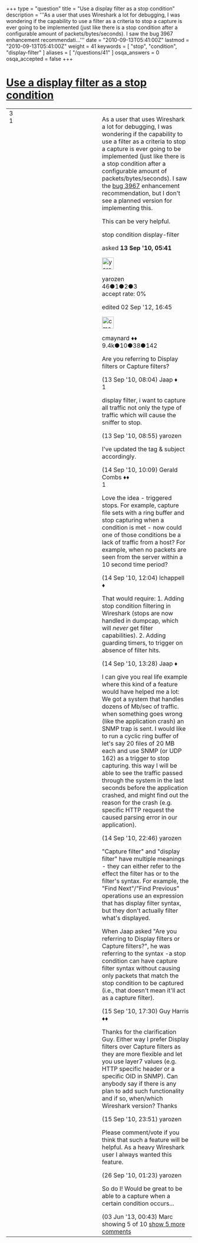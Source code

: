 +++
type = "question"
title = "Use a display filter as a stop condition"
description = '''As a user that uses Wireshark a lot for debugging, I was wondering if the capability to use a filter as a criteria to stop a capture is ever going to be implemented (just like there is a stop condition after a configurable amount of packets/bytes/seconds). I saw the bug 3967 enhancement recommendati...'''
date = "2010-09-13T05:41:00Z"
lastmod = "2010-09-13T05:41:00Z"
weight = 41
keywords = [ "stop", "condition", "display-filter" ]
aliases = [ "/questions/41" ]
osqa_answers = 0
osqa_accepted = false
+++

<div class="headNormal">

# [Use a display filter as a stop condition](/questions/41/use-a-display-filter-as-a-stop-condition)

</div>

<div id="main-body">

<div id="askform">

<table id="question-table" style="width:100%;"><colgroup><col style="width: 50%" /><col style="width: 50%" /></colgroup><tbody><tr class="odd"><td style="width: 30px; vertical-align: top"><div class="vote-buttons"><div id="post-41-score" class="post-score" title="current number of votes">3</div><div id="favorite-count" class="favorite-count">1</div></div></td><td><div id="item-right"><div class="question-body"><p>As a user that uses Wireshark a lot for debugging, I was wondering if the capability to use a filter as a criteria to stop a capture is ever going to be implemented (just like there is a stop condition after a configurable amount of packets/bytes/seconds). I saw the <a href="https://bugs.wireshark.org/bugzilla/show_bug.cgi?id=3967">bug 3967</a> enhancement recommendation, but I don't see a planned version for implementing this.</p><p>This can be very helpful.</p></div><div id="question-tags" class="tags-container tags">stop condition display-filter</div><div id="question-controls" class="post-controls"></div><div class="post-update-info-container"><div class="post-update-info post-update-info-user"><p>asked <strong>13 Sep '10, 05:41</strong></p><img src="https://secure.gravatar.com/avatar/8886cb8eb19edbd0e0d63edeae63bdef?s=32&amp;d=identicon&amp;r=g" class="gravatar" width="32" height="32" alt="yarozen&#39;s gravatar image" /><p>yarozen<br />
<span class="score" title="46 reputation points">46</span><span title="1 badges"><span class="badge1">●</span><span class="badgecount">1</span></span><span title="2 badges"><span class="silver">●</span><span class="badgecount">2</span></span><span title="3 badges"><span class="bronze">●</span><span class="badgecount">3</span></span><br />
<span class="accept_rate" title="Rate of the user&#39;s accepted answers">accept rate:</span> <span title="yarozen has no accepted answers">0%</span></p></div><div class="post-update-info post-update-info-edited"><p>edited 02 Sep '12, 16:45</p><img src="https://secure.gravatar.com/avatar/55158e2322c4e365a5e0a4a0ac3fbcef?s=32&amp;d=identicon&amp;r=g" class="gravatar" width="32" height="32" alt="cmaynard&#39;s gravatar image" /><p>cmaynard ♦♦<br />
<span class="score" title="9361 reputation points"><span>9.4k</span></span><span title="10 badges"><span class="badge1">●</span><span class="badgecount">10</span></span><span title="38 badges"><span class="silver">●</span><span class="badgecount">38</span></span><span title="142 badges"><span class="bronze">●</span><span class="badgecount">142</span></span></p></div></div><div id="comments-container-41" class="comments-container"><span id="44"></span><div id="comment-44" class="comment"><div id="post-44-score" class="comment-score"></div><div class="comment-text"><p>Are you referring to Display filters or Capture filters?</p></div><div id="comment-44-info" class="comment-info"><span class="comment-age">(13 Sep '10, 08:04)</span> Jaap ♦</div></div><span id="45"></span><div id="comment-45" class="comment"><div id="post-45-score" class="comment-score">1</div><div class="comment-text"><p>display filter, i want to capture all traffic not only the type of traffic which will cause the sniffer to stop.</p></div><div id="comment-45-info" class="comment-info"><span class="comment-age">(13 Sep '10, 08:55)</span> yarozen</div></div><span id="65"></span><div id="comment-65" class="comment"><div id="post-65-score" class="comment-score"></div><div class="comment-text"><p>I've updated the tag &amp; subject accordingly.</p></div><div id="comment-65-info" class="comment-info"><span class="comment-age">(14 Sep '10, 10:09)</span> Gerald Combs ♦♦</div></div><span id="68"></span><div id="comment-68" class="comment"><div id="post-68-score" class="comment-score">1</div><div class="comment-text"><p>Love the idea - triggered stops. For example, capture file sets with a ring buffer and stop capturing when a condition is met - now could one of those conditions be a lack of traffic from a host? For example, when no packets are seen from the server within a 10 second time period?</p></div><div id="comment-68-info" class="comment-info"><span class="comment-age">(14 Sep '10, 12:04)</span> lchappell ♦</div></div><span id="72"></span><div id="comment-72" class="comment"><div id="post-72-score" class="comment-score"></div><div class="comment-text"><p>That would require: 1. Adding stop condition filtering in Wireshark (stops are now handled in dumpcap, which will <em>never</em> get filter capabilities). 2. Adding guarding timers, to trigger on absence of filter hits.</p></div><div id="comment-72-info" class="comment-info"><span class="comment-age">(14 Sep '10, 13:28)</span> Jaap ♦</div></div><span id="79"></span><div id="comment-79" class="comment not_top_scorer"><div id="post-79-score" class="comment-score"></div><div class="comment-text"><p>I can give you real life example where this kind of a feature would have helped me a lot: We got a system that handles dozens of Mb/sec of traffic. when something goes wrong (like the application crash) an SNMP trap is sent. I would like to run a cyclic ring buffer of let's say 20 files of 20 MB each and use SNMP (or UDP 162) as a trigger to stop capturing. this way I will be able to see the traffic passed through the system in the last seconds before the application crashed, and might find out the reason for the crash (e.g. specific HTTP request the caused parsing error in our application).</p></div><div id="comment-79-info" class="comment-info"><span class="comment-age">(14 Sep '10, 22:46)</span> yarozen</div></div><span id="131"></span><div id="comment-131" class="comment not_top_scorer"><div id="post-131-score" class="comment-score"></div><div class="comment-text"><p>"Capture filter" and "display filter" have multiple meanings - they can either refer to the effect the filter has or to the filter's syntax. For example, the "Find Next"/"Find Previous" operations use an expression that has display filter syntax, but they don't actually filter what's displayed.</p><p>When Jaap asked "Are you referring to Display filters or Capture filters?", he was referring to the syntax -a stop condition can have capture filter syntax without causing only packets that match the stop condition to be captured (i.e., that doesn't mean it'll act as a capture filter).</p></div><div id="comment-131-info" class="comment-info"><span class="comment-age">(15 Sep '10, 17:30)</span> Guy Harris ♦♦</div></div><span id="140"></span><div id="comment-140" class="comment not_top_scorer"><div id="post-140-score" class="comment-score"></div><div class="comment-text"><p>Thanks for the clarification Guy. Either way I prefer Display filters over Capture filters as they are more flexible and let you use layer7 values (e.g. HTTP specific header or a specific OID in SNMP). Can anybody say if there is any plan to add such functionality and if so, when/which Wireshark version? Thanks</p></div><div id="comment-140-info" class="comment-info"><span class="comment-age">(15 Sep '10, 23:51)</span> yarozen</div></div><span id="330"></span><div id="comment-330" class="comment not_top_scorer"><div id="post-330-score" class="comment-score"></div><div class="comment-text"><p>Please comment/vote if you think that such a feature will be helpful. As a heavy Wireshark user I always wanted this feature.</p></div><div id="comment-330-info" class="comment-info"><span class="comment-age">(26 Sep '10, 01:23)</span> yarozen</div></div><span id="21703"></span><div id="comment-21703" class="comment not_top_scorer"><div id="post-21703-score" class="comment-score"></div><div class="comment-text"><p>So do I! Would be great to be able to a capture when a certain condition occurs...</p></div><div id="comment-21703-info" class="comment-info"><span class="comment-age">(03 Jun '13, 00:43)</span> Marc</div></div></div><div id="comment-tools-41" class="comment-tools"><span class="comments-showing"> showing 5 of 10 </span> <a href="#" class="show-all-comments-link">show 5 more comments</a></div><div class="clear"></div><div id="comment-41-form-container" class="comment-form-container"></div><div class="clear"></div></div></td></tr></tbody></table>

</div>

</div>

